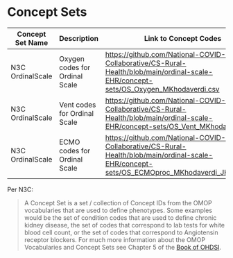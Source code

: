 
# Concept Sets  
| Concept   Set Name                                           | Description                                                                                                                                                                  | Link to Concept Codes                                                                                                                                                                        | Codeset ID-Year       | N3C Author      |
|--------------------------------------------------------------|------------------------------------------------------------------------------------------------------------------------------------------------------------------------------|----------------------------------------------------------------------------------------------------------------------------------------------------------------------------------------------|------------------|-----------------|
|        N3C   OrdinalScale                      | Oxygen codes for Ordinal Scale                                                                                                                              | https://github.com/National-COVID-Cohort-Collaborative/CS-Rural-Health/blob/main/ordinal-scale-EHR/concept-sets/OS_Oxygen_MKhodaverdi.csv                      |  2021        | Maryam Khodaverdi   |
|        N3C OrdinalScale                | Vent codes for Ordinal Scale                                                                                                                                               | https://github.com/National-COVID-Cohort-Collaborative/CS-Rural-Health/blob/main/ordinal-scale-EHR/concept-sets/OS_Vent_MKhodaverdi.csv    |  2021         |Maryam Khodaverdi   |
|        N3C   OrdinalScale                      | ECMO codes for Ordinal Scale                                                                                                                              | https://github.com/National-COVID-Cohort-Collaborative/CS-Rural-Health/blob/main/ordinal-scale-EHR/concept-sets/OS_ECMOproc_MKhodaverdi_JHarper.csv                      |  2021        | Maryam Khodaverdi-Jeremy Harper   |


Per N3C: 
> A Concept Set is a set / collection of Concept IDs from the OMOP vocabularies that are used to define phenotypes. Some examples would be the set of condition codes that are used to define chronic kidney disease, the set of codes that correspond to lab tests for white blood cell count, or the set of codes that correspond to Angiotensin receptor blockers. For much more information about the OMOP Vocabularies and Concept Sets see Chapter 5 of the [Book of OHDSI](https://ohdsi.github.io/TheBookOfOhdsi/index.html).
